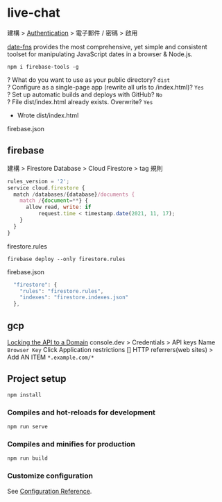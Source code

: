 # live-chat

建構 > [Authentication](https://console.firebase.google.com/u/0/project/vue3-cli/authentication/providers) > 電子郵件 / 密碼 > 啟用

[date-fns](https://www.npmjs.com/package/date-fns) provides the most comprehensive, yet simple and consistent toolset
for manipulating JavaScript dates in a browser & Node.js.

`npm i firebase-tools -g`

? What do you want to use as your public directory? `dist`  
? Configure as a single-page app (rewrite all urls to /index.html)? `Yes`  
? Set up automatic builds and deploys with GitHub? `No`  
? File dist/index.html already exists. Overwrite? `Yes`  
+  Wrote dist/index.html  

firebase.json

## firebase

建構 > Firestore Database > Cloud Firestore > tag 規則

```js
rules_version = '2';
service cloud.firestore {
  match /databases/{database}/documents {
    match /{document=**} {
      allow read, write: if
          request.time < timestamp.date(2021, 11, 17);
    }
  }
}
```
firestore.rules

`firebase deploy --only firestore.rules`

firebase.json

```js
  "firestore": {
    "rules": "firestore.rules",
    "indexes": "firestore.indexes.json"
  },
```

## gcp

[Locking the API to a Domain](https://www.udemy.com/course/build-web-apps-with-vuejs-firebase/learn/lecture/23586062#overview)
console.dev > Credentials > API keys Name `Browser Key` Click
Application restrictions [] HTTP referrers(web sites) > Add AN ITEM `*.example.com/*`


## Project setup
```
npm install
```

### Compiles and hot-reloads for development
```
npm run serve
```

### Compiles and minifies for production
```
npm run build
```

### Customize configuration
See [Configuration Reference](https://cli.vuejs.org/config/).
